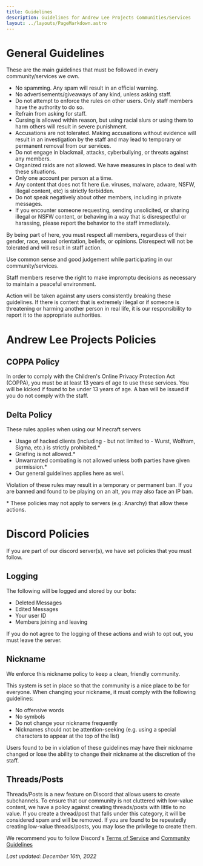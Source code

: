```yaml
---
title: Guidelines
description: Guidelines for Andrew Lee Projects Communities/Services
layout: ../layouts/PageMarkdown.astro
---
```

# General Guidelines

These are the main guidelines that must be followed in every community/services we own.

- No spamming. Any spam will result in an official warning.
- No advertisements/giveaways of any kind, unless asking staff.
- Do not attempt to enforce the rules on other users. Only staff members have the authority to do so.
- Refrain from asking for staff.
- Cursing is allowed within reason, but using racial slurs or using them to harm others will result in severe punishment.
- Accusations are not tolerated. Making accusations without evidence will result in an investigation by the staff and may lead to temporary or permanent removal from our services.
- Do not engage in blackmail, attacks, cyberbullying, or threats against any members.
- Organized raids are not allowed. We have measures in place to deal with these situations.
- Only one account per person at a time.
- Any content that does not fit here (i.e. viruses, malware, adware, NSFW, illegal content, etc) is strictly forbidden.
- Do not speak negatively about other members, including in private messages.
- If you encounter someone requesting, sending unsolicited, or sharing illegal or NSFW content, or behaving in a way that is disrespectful or harassing, please report the behavior to the staff immediately.

By being part of here, you must respect all members, regardless of their gender, race, sexual orientation, beliefs, or opinions. Disrespect will not be tolerated and will result in staff action.

Use common sense and good judgement while participating in our community/services.

Staff members reserve the right to make impromptu decisions as necessary to maintain a peaceful environment.

Action will be taken against any users consistently breaking these guidelines. If there is content that is extremely illegal or if someone is threatening or harming another person in real life, it is our responsibility to report it to the appropriate authorities.

# Andrew Lee Projects Policies

## COPPA Policy

In order to comply with the Children's Online Privacy Protection Act (COPPA), you must be at least 13 years of age to use these services. You will be kicked if found to be under 13 years of age. A ban will be issued if you do not comply with the staff.

## Delta Policy

These rules applies when using our Minecraft servers

- Usage of hacked clients (including - but not limited to - Wurst, Wolfram, Sigma, etc.) is strictly prohibited.*
- Griefing is not allowed.*
- Unwarranted combating is not allowed unless both parties have given permission.*
- Our general guidelines applies here as well.

Violation of these rules may result in a temporary or permanent ban. If you are banned and found to be playing on an alt, you may also face an IP ban.

\* These policies may not apply to servers (e.g: Anarchy) that allow these actions.

# Discord Policies

If you are part of our discord server(s), we have set policies that you must follow.

## Logging

The following will be logged and stored by our bots:

- Deleted Messages
- Edited Messages
- Your user ID
- Members joining and leaving

If you do not agree to the logging of these actions and wish to opt out, you must leave the server.

## Nickname

We enforce this nickname policy to keep a clean, friendly community.

This system is set in place so that the community is a nice place to be for everyone. When changing your nickname, it must comply with the following guidelines:

- No offensive words
- No symbols
- Do not change your nickname frequently
- Nicknames should not be attention-seeking (e.g. using a special characters to appear at the top of the list)

Users found to be in violation of these guidelines may have their nickname changed or lose the ability to change their nickname at the discretion of the staff.

## Threads/Posts

Threads/Posts is a new feature on Discord that allows users to create subchannels. To ensure that our community is not cluttered with low-value content, we have a policy against creating threads/posts with little to no value. If you create a thread/post that falls under this category, it will be considered spam and will be removed. If you are found to be repeatedly creating low-value threads/posts, you may lose the privilege to create them.

We recommend you to follow Discord's [Terms of Service](https://discord.com/terms) and [Community Guidelines](https://discord.com/guidelines)

*Last updated: December 16th, 2022*
